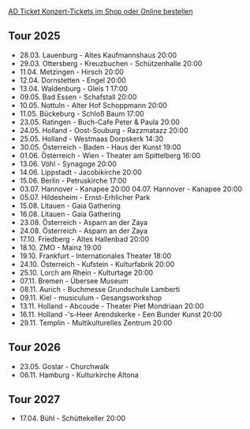 [AD Ticket Konzert-Tickets im Shop oder Online bestellen](http://www.adticket.de/Sedaa.html) 

## Tour 2025
- 28.03. Lauenburg - Altes Kaufmannshaus 20:00
- 29.03. Ottersberg - Kreuzbuchen - Schützenhalle 20:00
- 11.04. Metzingen - Hirsch 20:00
- 12.04. Dornstetten - Engel 20:00
- 13.04. Waldenburg - Gleis 1 17:00
- 09.05. Bad Essen - Schafstall 20:00
- 10.05. Nottuln - Alter Hof Schoppmann 20:00
- 11.05. Bückeburg - Schloß Baum 17:00
- 23.05. Ratingen - Buch-Cafe Peter & Paula 20:00
- 24.05. Holland - Oost-Souburg - Razzmatazz 20:00
- 25.05. Holland - Westmaas Dorpskerk 14:30
- 30.05. Österreich - Baden - Haus der Kunst 19:00
- 01.06. Österreich - Wien - Theater am Spittelberg 16:00
- 13.06. Vöhl - Synagoge 20:00
- 14.06. Lippstadt - Jacobikirche 20:00
- 15.06. Berlin - Petruskirche 17:00
- 03.07. Hannover - Kanapee 20:00
  04.07. Hannover - Kanapee 20:00
- 05.07. Hildesheim - Ernst-Erhlicher Park
- 15.08. Litauen - Gaia Gathering
- 16.08. Litauen - Gaia Gathering 
- 23.08. Österreich - Asparn an der Zaya
- 24.08. Österreich - Asparn an der Zaya
- 17.10. Friedberg - Altes Hallenbad 20:00
- 18.10. ZMO - Mainz 19:00
- 19.10. Frankfurt - Internationales Theater 18:00
- 24.10. Österreich - Kufstein - Kulturfabrik 20:00
- 25.10. Lorch am Rhein - Kulturtage 20:00
- 07.11. Bremen - Übersee Museum
- 08.11. Aurich - Buchmesse Grundschule Lamberti
- 09.11. Kiel - musiculum - Gesangsworkshop
- 13.11. Holland - Abcoude - Theater Piet Mondriaan 20:00
- 16.11. Holland -'s-Heer Arendskerke - Een Bunder Kunst 20:00
- 29.11. Templin - Multikulturelles Zentrum 20:00

## Tour 2026
- 23.05. Goslar - Churchwalk
- 06.11. Hamburg - Kulturkirche Altona

## Tour 2027
- 17.04. Bühl - Schüttekeller 20:00
